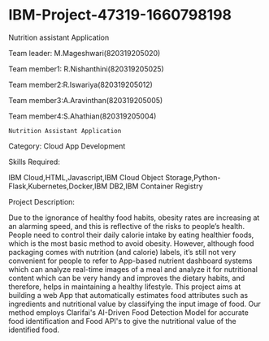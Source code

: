 # IBM-Project-47319-1660798198
Nutrition assistant Application

Team leader: M.Mageshwari(820319205020)

Team member1: R.Nishanthini(820319205025)

Team member2:R.Iswariya(820319205012)

Team member3:A.Aravinthan(820319205005)

Team member4:S.Ahathian(820319205004)

    Nutrition Assistant Application

Category: Cloud App Development

Skills Required:

IBM Cloud,HTML,Javascript,IBM Cloud Object Storage,Python-Flask,Kubernetes,Docker,IBM DB2,IBM Container Registry

Project Description:

Due to the ignorance of healthy food habits, obesity rates are increasing at an alarming speed, and this is reflective of the risks to people’s health. People need to control their daily calorie intake by eating healthier foods, which is the most basic method to avoid obesity. However, although food packaging comes with nutrition (and calorie) labels, it’s still not very convenient for people to refer to App-based nutrient dashboard systems which can analyze real-time images of a meal and analyze it for nutritional content which can be very handy and improves the dietary habits, and therefore, helps in maintaining a healthy lifestyle.
 This project aims at building a web App that automatically estimates food attributes such as ingredients and nutritional value by classifying the input image of food.  Our method employs Clarifai's AI-Driven Food Detection Model for accurate food identification and Food API's to give the nutritional value of the identified food.

